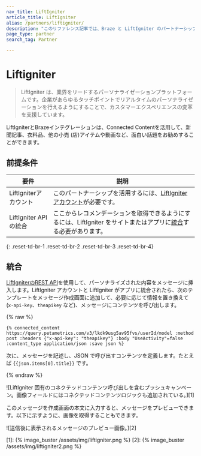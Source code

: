 ```yaml
---
nav_title: LiftIgniter
article_title: LiftIgniter
alias: /partners/liftigniter/
description: "このリファレンス記事では、Braze と LiftIgniter のパートナーシップについて説明します。LiftIgniter は、業界をリードするパーソナライゼーションプラットフォームであり、企業によるカスタマーエクスペリエンスの変革を支援しています。"
page_type: partner
search_tag: Partner

---
```


# Liftigniter

> LiftIgniter は、業界をリードするパーソナライゼーションプラットフォームです。企業があらゆるタッチポイントでリアルタイムのパーソナライゼーションを行えるようにすることで、カスタマーエクスペリエンスの変革を支援しています。

LiftIgniterとBrazeインテグレーションは、Connected Contentを活用して、新聞記事、衣料品、他の小売 (店)アイテムや動画など、面白い話題をお勧めすることができます。

## 前提条件

| 要件| 説明|
| ---| ---|
| LiftIgniterアカウント | このパートナーシップを活用するには、[LiftIgniter アカウント](https://console.liftigniter.com/login)が必要です。 |
| LiftIgniter APIの統合 | ここからレコメンデーションを取得できるようにするには、LiftIgniter をサイトまたはアプリに[統合](https://support.liftigniter.com/support/solutions/articles/30000024667-api-integration-overview)する必要があります。 |
{: .reset-td-br-1 .reset-td-br-2 .reset-td-br-3  .reset-td-br-4}

## 統合

[LiftIgniterのREST API](https://documenter.getpostman.com/view/2166502/liftigniter/7TFGvSV#9bdf75da-edd6-45ec-9c28-a0edefad1389)を使用して、パーソナライズされた内容をメッセージに挿入します。LiftIgniter アカウントと LiftIgniter がアプリに統合されたら、次のテンプレートをメッセージ作成画面に追加して、必要に応じて情報を置き換えて (`x-api-key`、`theapikey` など)、メッセージにコンテンツを呼び出します。

{% raw %}
```
{% connected_content https://query.petametrics.com/v3/lkdk9usg5av95fvs/userId/model :method post :headers {"x-api-key": "theapikey"} :body "UseActivity"=false :content_type application/json :save json %}
```

次に、メッセージを記述し、JSON で呼び出すコンテンツを定義します。たとえば `{{json.items[0].title}}` です。

{% endraw %}

![LiftIgniter 固有のコネクテッドコンテンツ呼び出しを含むプッシュキャンペーン。画像フィールドにはコネクテッドコンテンツロジックも追加されている。][1]

このメッセージを作成画面の本文に入力すると、メッセージをプレビューできます。以下に示すように、画像を取得することもできます。

![送信後に表示されるメッセージのプレビュー画像。][2]

[1]: {% image_buster /assets/img/liftigniter.png %}
[2]: {% image_buster /assets/img/liftigniter2.png %}